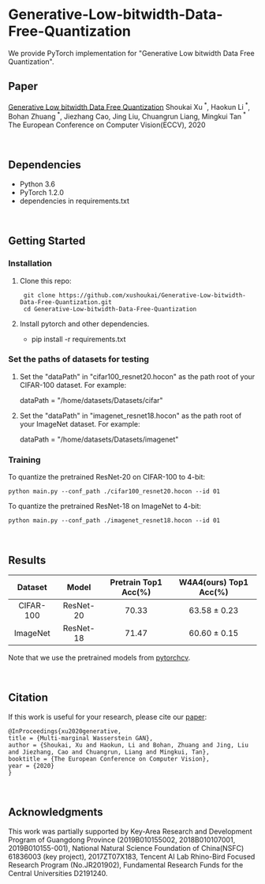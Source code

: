 # Generative-Low-bitwidth-Data-Free-Quantization

We provide PyTorch implementation for "Generative Low bitwidth Data Free Quantization".  

## Paper
[Generative Low bitwidth Data Free Quantization](https://arxiv.org/abs/2003.03603) 
Shoukai Xu<sup> *</sup>, Haokun Li<sup> *</sup>, Bohan Zhuang<sup> *</sup>, Jiezhang Cao, Jing Liu, Chuangrun Liang, Mingkui Tan<sup> *</sup> 
The European Conference on Computer Vision(ECCV), 2020

<br/>

## Dependencies

* Python 3.6
* PyTorch 1.2.0
* dependencies in requirements.txt

<br/>

## Getting Started

### Installation

1. Clone this repo:

        git clone https://github.com/xushoukai/Generative-Low-bitwidth-Data-Free-Quantization.git
        cd Generative-Low-bitwidth-Data-Free-Quantization

2. Install pytorch and other dependencies.
    * pip install -r requirements.txt

### Set the paths of datasets for testing
1. Set the "dataPath" in "cifar100_resnet20.hocon" as the path root of your CIFAR-100 dataset. For example:

    dataPath = "/home/datasets/Datasets/cifar"

2. Set the "dataPath" in "imagenet_resnet18.hocon" as the path root of your ImageNet dataset. For example:

    dataPath = "/home/datasets/Datasets/imagenet"

### Training

To quantize the pretrained ResNet-20 on CIFAR-100 to 4-bit:

    python main.py --conf_path ./cifar100_resnet20.hocon --id 01
To quantize the pretrained ResNet-18 on ImageNet to 4-bit:

    python main.py --conf_path ./imagenet_resnet18.hocon --id 01

<br/>

## Results

|  Dataset | Model | Pretrain Top1 Acc(%) | W4A4(ours) Top1 Acc(%) |
   | :-: | :-: | :-: | :-: |
  | CIFAR-100 | ResNet-20| 70.33 | 63.58 ± 0.23 |
  | ImageNet | ResNet-18 | 71.47 | 60.60 ± 0.15 |

Note that we use the pretrained models from [pytorchcv](https://www.cnpython.com/pypi/pytorchcv).

<br/>

## Citation
If this work is useful for your research, please cite our [paper](https://arxiv.org/abs/2003.03603):

    @InProceedings{xu2020generative,
    title = {Multi-marginal Wasserstein GAN},
    author = {Shoukai, Xu and Haokun, Li and Bohan, Zhuang and Jing, Liu and Jiezhang, Cao and Chuangrun, Liang and Mingkui, Tan},
    booktitle = {The European Conference on Computer Vision},
    year = {2020}
    }

<br/>

## Acknowledgments
This work was partially supported by Key-Area Research and Development Program of Guangdong Province (2019B010155002, 2018B010107001, 2019B010155-001), National Natural Science Foundation of China(NSFC) 61836003 (key project), 2017ZT07X183, Tencent AI Lab Rhino-Bird Focused Research Program (No.JR201902), Fundamental Research Funds for the Central Universities D2191240.